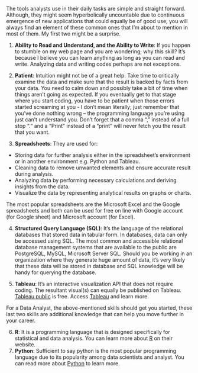 

The tools analysts use in their daily tasks are simple and straight forward. Although, they might seem hyperbolically uncountable due to continuous emergence of new applications 
that could equally be of good use; you will always find an element of these common ones that I’m about to mention in most of them. My first two might be a surprise.

1)	**Ability to Read and Understand, and the Ability to Write**: If you happen to stumble on my web page and you are wondering; why this skill? It’s because I believe you can learn anything as long as you can read and write. Analyzing data and writing codes perhaps are not exceptions.

2)	**Patient**: Intuition might not be of a great help. Take time to critically examine the data and make sure that the result is backed by facts from your data. You need to calm down and possibly take a bit of time when things aren’t going as expected. If you eventually get to that stage where you start coding, you have to be patient when those errors started screaming at you - I don’t mean literally; just remember that you’ve done nothing wrong – the programming language you’re using just can’t understand you. Don’t forget that a comma “,” instead of a full stop “.“ and a “Print” instead of a “print” will never fetch you the result that you want.

3)	**Spreadsheets**: They are used for: 
- Storing data for further analysis either in the spreadsheet’s environment or in another environment e.g. Python and Tableau.
- Cleaning data to remove unwanted elements and ensure accurate result during analysis.
- Analyzing data by performing necessary calculations and deriving insights from the data.
- Visualize the data by representing analytical results on graphs or charts.

The most popular spreadsheets are the Microsoft Excel and the Google spreadsheets and both can be used for free on line with Google account (for Google sheet) and Microsoft account (for Excel).

4) **Structured Query Language (SQL)**: It’s the language of the relational databases that stored data in tabular form. In databases, data can only be accessed using SQL. The most common and accessible relational database management systems that are available to the public are PostgreSQL, MySQL, Microsoft Server SQL. Should you be working in an organization where they generate huge amount of data, it’s very likely that these data will be stored in database and SQL knowledge will be handy for querying the database.

5) **Tableau**: It’s an interactive visualization API that does not require coding. The resultant visual(s) can equally be published on Tableau. [Tableau public](https://public.tableau.com/app/discover) is free. Access [Tableau](https://www.tableau.com/) and learn more.

For a Data Analyst, the above-mentioned skills should get you started, these last two skills are additional knowledge that can help you move further in your career.  

6) **R**: It is a programming language that is designed specifically for statistical and data analysis. You can learn more about [R](https://www.r-project.org/) on their website.
7) **Python**: Sufficient to say python is the most popular programming language due to its popularity among data scientists and analyst. You can read more about [Python](https://www.python.org/) to learn more.

